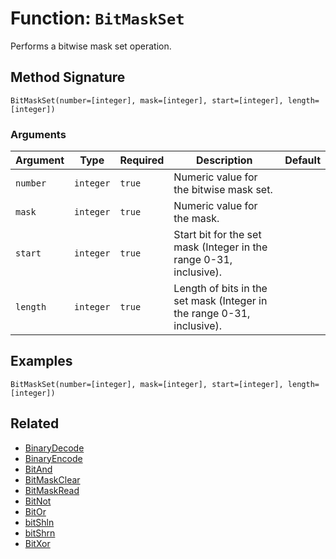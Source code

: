 [comment]: # (Note: This documentation is generated dynamically in the build process.  To modify the contents, change the javadoc on the _invoke method of the BIF class)

# Function: `BitMaskSet`

Performs a bitwise mask set operation.

## Method Signature
```
BitMaskSet(number=[integer], mask=[integer], start=[integer], length=[integer])
```
### Arguments

| Argument | Type | Required | Description | Default |
|----------|------|----------|-------------|---------|
| `number` | `integer` | `true` | Numeric value for the bitwise mask set. |  |
| `mask` | `integer` | `true` | Numeric value for the mask. |  |
| `start` | `integer` | `true` | Start bit for the set mask (Integer in the range 0-31, inclusive). |  |
| `length` | `integer` | `true` | Length of bits in the set mask (Integer in the range 0-31, inclusive). |  |

## Examples

```
BitMaskSet(number=[integer], mask=[integer], start=[integer], length=[integer])
```

## Related
  * [BinaryDecode](BinaryDecode.md)
  * [BinaryEncode](BinaryEncode.md)
  * [BitAnd](BitAnd.md)
  * [BitMaskClear](BitMaskClear.md)
  * [BitMaskRead](BitMaskRead.md)
  * [BitNot](BitNot.md)
  * [BitOr](BitOr.md)
  * [bitShln](bitShln.md)
  * [bitShrn](bitShrn.md)
  * [BitXor](BitXor.md)
